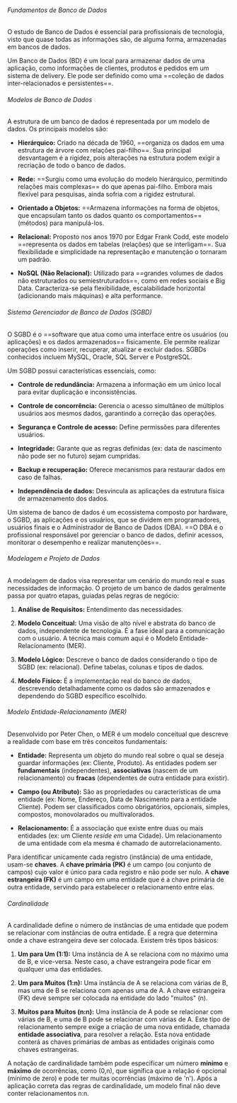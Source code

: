 ###### Fundamentos de Banco de Dados

O estudo de Banco de Dados é essencial para profissionais de tecnologia, visto que quase todas as informações são, de alguma forma, armazenadas em bancos de dados. 

Um Banco de Dados (BD) é um local para armazenar dados de uma aplicação, como informações de clientes, produtos e pedidos em um sistema de delivery. Ele pode ser definido como uma ==coleção de dados inter-relacionados e persistentes==.

###### Modelos de Banco de Dados

A estrutura de um banco de dados é representada por um modelo de dados. Os principais modelos são:

- **Hierárquico:** Criado na década de 1960, ==organiza os dados em uma estrutura de árvore com relações pai-filho==. Sua principal desvantagem é a rigidez, pois alterações na estrutura podem exigir a recriação de todo o banco de dados.
    
- **Rede:** ==Surgiu como uma evolução do modelo hierárquico, permitindo relações mais complexas== do que apenas pai-filho. Embora mais flexível para pesquisas, ainda sofria com a rigidez estrutural.
    
- **Orientado a Objetos:** ==Armazena informações na forma de objetos, que encapsulam tanto os dados quanto os comportamentos== (métodos) para manipulá-los.
    
- **Relacional:** Proposto nos anos 1970 por Edgar Frank Codd, este modelo ==representa os dados em tabelas (relações) que se interligam==. Sua flexibilidade e simplicidade na representação e manutenção o tornaram um padrão.
    
- **NoSQL (Não Relacional):** Utilizado para ==grandes volumes de dados não estruturados ou semiestruturados==, como em redes sociais e Big Data. Caracteriza-se pela flexibilidade, escalabilidade horizontal (adicionando mais máquinas) e alta performance.
    

###### Sistema Gerenciador de Banco de Dados (SGBD)

O SGBD é o ==software que atua como uma interface entre os usuários (ou aplicações) e os dados armazenados== fisicamente. Ele permite realizar operações como inserir, recuperar, atualizar e excluir dados. SGBDs conhecidos incluem MySQL, Oracle, SQL Server e PostgreSQL.

Um SGBD possui características essenciais, como:

- **Controle de redundância:** Armazena a informação em um único local para evitar duplicação e inconsistências.
    
- **Controle de concorrência:** Gerencia o acesso simultâneo de múltiplos usuários aos mesmos dados, garantindo a correção das operações.
    
- **Segurança e Controle de acesso:** Define permissões para diferentes usuários.
    
- **Integridade:** Garante que as regras definidas (ex: data de nascimento não pode ser no futuro) sejam cumpridas.
    
- **Backup e recuperação:** Oferece mecanismos para restaurar dados em caso de falhas.
    
- **Independência de dados:** Desvincula as aplicações da estrutura física de armazenamento dos dados.
    

Um sistema de banco de dados é um ecossistema composto por hardware, o SGBD, as aplicações e os usuários, que se dividem em programadores, usuários finais e o Administrador de Banco de Dados (DBA). ==O DBA é o profissional responsável por gerenciar o banco de dados, definir acessos, monitorar o desempenho e realizar manutenções==.

###### Modelagem e Projeto de Dados

A modelagem de dados visa representar um cenário do mundo real e suas necessidades de informação. O projeto de um banco de dados geralmente passa por quatro etapas, guiadas pelas regras de negócio:

1. **Análise de Requisitos:** Entendimento das necessidades.
2. **Modelo Conceitual:** Uma visão de alto nível e abstrata do banco de dados, independente de tecnologia. É a fase ideal para a comunicação com o usuário. A técnica mais comum aqui é o Modelo Entidade-Relacionamento (MER).
    
3. **Modelo Lógico:** Descreve o banco de dados considerando o tipo de SGBD (ex: relacional). Define tabelas, colunas e tipos de dados.
    
4. **Modelo Físico:** É a implementação real do banco de dados, descrevendo detalhadamente como os dados são armazenados e dependendo do SGBD específico escolhido.
    

###### Modelo Entidade-Relacionamento (MER)

Desenvolvido por Peter Chen, o MER é um modelo conceitual que descreve a realidade com base em três conceitos fundamentais:

- **Entidade:** Representa um objeto do mundo real sobre o qual se deseja guardar informações (ex: Cliente, Produto). As entidades podem ser **fundamentais** (independentes), **associativas** (nascem de um relacionamento) ou **fracas** (dependentes de outra entidade para existir).
    
- **Campo (ou Atributo):** São as propriedades ou características de uma entidade (ex: Nome, Endereço, Data de Nascimento para a entidade Cliente). Podem ser classificados como obrigatórios, opcionais, simples, compostos, monovolarados ou multivalorados.
    
- **Relacionamento:** É a associação que existe entre duas ou mais entidades (ex: um Cliente _reside em_ uma Cidade). Um relacionamento de uma entidade com ela mesma é chamado de autorrelacionamento.
    

Para identificar unicamente cada registro (instância) de uma entidade, usam-se **chaves**. A **chave primária (PK)** é um campo (ou conjunto de campos) cujo valor é único para cada registro e não pode ser nulo. A **chave estrangeira (FK)** é um campo em uma entidade que é a chave primária de outra entidade, servindo para estabelecer o relacionamento entre elas.

###### Cardinalidade

A cardinalidade define o número de instâncias de uma entidade que podem se relacionar com instâncias de outra entidade. É a regra que determina onde a chave estrangeira deve ser colocada. Existem três tipos básicos:

1. **Um para Um (1:1):** Uma instância de A se relaciona com no máximo uma de B, e vice-versa. Neste caso, a chave estrangeira pode ficar em qualquer uma das entidades.
    
2. **Um para Muitos (1:n):** Uma instância de A se relaciona com várias de B, mas uma de B se relaciona com apenas uma de A. A chave estrangeira (FK) deve sempre ser colocada na entidade do lado "muitos" (n).
    
3. **Muitos para Muitos (n:n):** Uma instância de A pode se relacionar com várias de B, e uma de B pode se relacionar com várias de A. Este tipo de relacionamento sempre exige a criação de uma nova entidade, chamada **entidade associativa**, para resolver a relação. Esta nova entidade conterá as chaves primárias de ambas as entidades originais como chaves estrangeiras.
    

A notação de cardinalidade também pode especificar um número **mínimo** e **máximo** de ocorrências, como (0,n), que significa que a relação é opcional (mínimo de zero) e pode ter muitas ocorrências (máximo de 'n'). Após a aplicação correta das regras de cardinalidade, um modelo final não deve conter relacionamentos n:n.